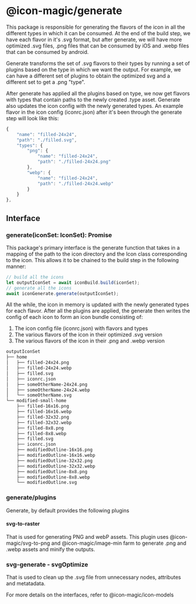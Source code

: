 # @icon-magic/generate

This package is responsible for generating the flavors of the icon in all the
different types in which it can be consumed. At the end of the build step, we
have each flavor in it's .svg format, but after generate, we will have more
optimized .svg files, .png files that can be consumed by iOS and .webp files that
can be consumed by android.

Generate transforms the set of .svg flavors to their types by running a set of
plugins based on the type in which we want the output. For example, we can have
a different set of plugins to obtain the optimized svg and a different set to
get a .png "type".

After generate has applied all the plugins based on type, we now get flavors
with types that contain paths to the newly created .type asset. Generate also
updates the icon config with the newly generated types. An example flavor in the
icon config (iconrc.json) after it's been through the generate step will look like
this:

```typescript
{
    "name": "filled-24x24",
    "path": "./filled.svg",
    "types": {
        "png": {
            "name": "filled-24x24",
            "path": "./filled-24x24.png"
        },
        "webp": {
            "name": "filled-24x24",
            "path": "./filled-24x24.webp"
        }
    }
},
```

## Interface

### generate(iconSet: IconSet): Promise<void>

This package's primary interface is the generate function that takes in a
mapping of the path to the icon directory and the Icon class corresponding to
the icon. This allows it to be chained to the build step in the following
manner:

```typescript
// build all the icons
let outputIconSet = await iconBuild.build(iconSet);
// generate all the icons
await iconGenerate.generate(outputIconSet);
```

All the while, the icon in memory is updated with the newly generated types for
each flavor. After all the plugins are applied, the generate then writes the
config of each icon to form an icon bundle consisting of:

1. The icon config file (iconrc.json) with flavors and types
2. The various flavors of the icon in their optimized .svg version
3. The various flavors of the icon in their .png and .webp version

```bash
outputIconSet
├── home
│   ├── filled-24x24.png
│   ├── filled-24x24.webp
│   ├── filled.svg
│   ├── iconrc.json
│   ├── someOtherName-24x24.png
│   ├── someOtherName-24x24.webp
│   └── someOtherName.svg
└── modified-small-home
    ├── filled-16x16.png
    ├── filled-16x16.webp
    ├── filled-32x32.png
    ├── filled-32x32.webp
    ├── filled-8x8.png
    ├── filled-8x8.webp
    ├── filled.svg
    ├── iconrc.json
    ├── modifiedOutline-16x16.png
    ├── modifiedOutline-16x16.webp
    ├── modifiedOutline-32x32.png
    ├── modifiedOutline-32x32.webp
    ├── modifiedOutline-8x8.png
    ├── modifiedOutline-8x8.webp
    └── modifiedOutline.svg
```

### generate/plugins

Generate, by default provides the following plugins

#### svg-to-raster

That is used for generating PNG and webP assets. This plugin uses
@icon-magic/svg-to-png and @icon-magic/image-min farm to generate .png and .webp
assets and minify the outputs.

### svg-generate - svgOptimize

That is used to clean up the .svg file from unnecessary nodes, attributes and
metatadata.

For more details on the interfaces, refer to @icon-magic/icon-models
